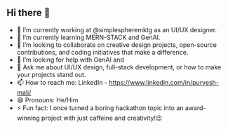 ## Hi there 👋

<!--
**PurveshMali/PurveshMali** is a ✨ _special_ ✨ repository because its `README.md` (this file) appears on your GitHub profile.

Here are some ideas to get you started:
-->
- 🔭 I’m currently working at @simplespheremktg as an UI/UX designer.
- 🌱 I’m currently learning MERN-STACK and GenAI.
- 👯 I’m looking to collaborate on creative design projects, open-source contributions, and coding initiatives that make a difference.
- 🤔 I’m looking for help with GenAI and 
- 💬 Ask me about UI/UX design, full-stack development, or how to make your projects stand out.
- 📫 How to reach me: LinkedIn - https://www.linkedin.com/in/purvesh-mali/
- 😄 Pronouns: He/Him
- ⚡ Fun fact: I once turned a boring hackathon topic into an award-winning project with just caffeine and creativity!😉

